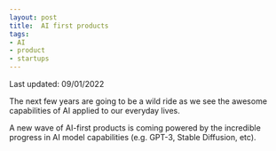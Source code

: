 ```yaml
---
layout: post
title:  AI first products
tags:
- AI
- product
- startups
---
```


Last updated: 09/01/2022

The next few years are going to be a wild ride as we see the awesome capabilities of AI applied to our everyday lives. 

A new wave of AI-first products is coming powered by the incredible progress in AI model capabilities (e.g. GPT-3, Stable Diffusion, etc). 

